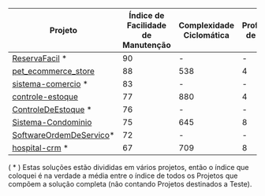 | Projeto | Índice de Facilidade de Manutenção | Complexidade Ciclomática | Profundidade de Herança | Acoplamento de Classes | Linhas de Código|
| ---------- | ---------- | ---------- | ---------- | ---------- | ---------- |
| [ReservaFacil](https://github.com/matheushps/ReservaFacil)                     * |90|-|-|-|1182|
| [pet_ecommerce_store](https://github.com/SarahSchoonmaker/pet_ecommerce_store)   |88|538|4|230|1026|
| [sistema-comercio](https://github.com/felipeaugustox/sistema-comercio)         * |83|-|-|-|518|
| [controle-estoque](https://github.com/ranieresilva/controle-estoque)             |77|880|4|192|1626|
| [ControleDeEstoque](https://github.com/jrrnet/ControleDeEstoque)               * |76|-|-|-|1097|
| [Sistema-Condominio](https://github.com/gabrielfigueira/Sistema-Condominio)      |75|645|8|132|3854|
| [SoftwareOrdemDeServico](https://github.com/CristianoRC/SoftwareOrdemDeServico)* |72|-|-|-|4233|
| [hospital-crm](https://github.com/leartgjoni/c-sharp-hospital-crm)   * |67|709|8|252|7401|

( * ) Estas soluções estão divididas em vários projetos, então o índice que coloquei é na verdade a média entre o índice de todos os Projetos que compõem a solução completa (não contando Projetos destinados a Teste).
